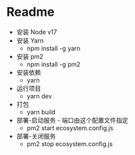 # Readme

- 安装 Node v17
- 安装 Yarn
  - npm install -g yarn
- 安装 pm2
  - npm install -g pm2
- 安装依赖
  - yarn
- 运行项目
  - yarn dev
- 打包
  - yarn build
- 部署-启动服务 - 端口由这个配置文件指定
  - pm2 start ecosystem.config.js
- 部署-关闭服务
  - pm2 stop ecosystem.config.js
